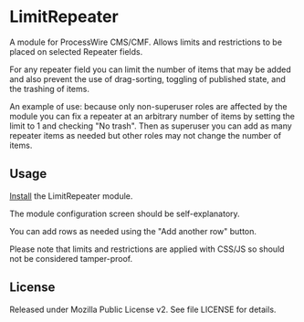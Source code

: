 # LimitRepeater

A module for ProcessWire CMS/CMF. Allows limits and restrictions to be placed on selected Repeater fields.

For any repeater field you can limit the number of items that may be added and also prevent the use of drag-sorting, toggling of published state, and the trashing of items.

An example of use: because only non-superuser roles are affected by the module you can fix a repeater at an arbitrary number of items by setting the limit to 1 and checking "No trash". Then as superuser you can add as many repeater items as needed but other roles may not change the number of items.

## Usage

[Install](http://modules.processwire.com/install-uninstall/) the LimitRepeater module.

The module configuration screen should be self-explanatory.

You can add rows as needed using the "Add another row" button.

Please note that limits and restrictions are applied with CSS/JS so should not be considered tamper-proof.

## License

Released under Mozilla Public License v2. See file LICENSE for details.
